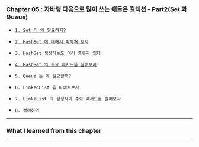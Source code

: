 
### Chapter 05 : 자바랭 다음으로 많이 쓰는 애들은 컬렉션 - Part2(Set 과 Queue)

- [`1. Set 이 왜 필요하지?`](./section_01_04.md#1-set-이-왜-필요하지)
- [`2. HashSet 에 대해서 파헤쳐 보자`](./section_01_04.md#2-hashset-에-대해서-파헤쳐-보자)
- [`3. HashSet 생성자들도 여러 종류가 있다`](./section_01_04.md#3-hashset-생성자들도-여러-종류가-있다)
- [`4. HashSet 의 주요 메서드를 살펴보자`](./section_01_04.md#4-hashset-의-주요-메서드를-살펴보자)

- `5. Queue 는 왜 필요할까?`
- `6. LinkedList 를 파헤쳐보자`
- `7. LinkeList 의 생성자와 주요 메서드를 살펴보자`
- `8. 정리하며`

---

### What I learned from this chapter


---
